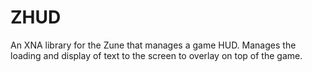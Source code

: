 # ZHUD
An XNA library for the Zune that manages a game HUD. Manages the loading and display of text to the screen to overlay on top of the game. 